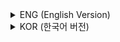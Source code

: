 <details>
<summary>ENG (English Version)</summary>

# Chapter 5. Advanced CSS3 Usage

**Key Topics:**

- **Element Layout and Positioning:**  
  CSS3 allows precise placement and control of elements using properties like `display`, `position` (static, relative, absolute, fixed), `float`, `z-index`, `visibility`, and `overflow`. Elements can be categorized as block, inline, or inline-block to manage stacking and content flow.

- **List Styling:**  
  Lists can be customized with `list-style-type`, `list-style-image`, and `list-style-position`, enabling marker shape changes, custom images, and marker placement adjustments. Both lists and list items can have styled backgrounds and spacing.

- **Table Styling:**  
  CSS3 enables detailed customization of tables, such as border styles, cell padding, alignment, background colors, zebra striping, and hover effects. Properties used include `border-collapse`, `padding`, `text-align`, and `nth-child()`.

- **Form Styling:**  
  Form elements can be styled with colors, borders, rounded corners, and interactive states using pseudo-classes like `:hover` and `:focus`. CSS3 allows dynamic feedback, such as color changes or font adjustments, based on user interaction.

- **Dynamic Effects:**  
  - **Animation:** Use `@keyframes` to create time-based style changes, including repeating or timed transitions for color, size, or position.
  - **Transition:** The `transition` property enables smooth changes between styles, like color or size changes on hover.
  - **Transform:** The `transform` property allows rotation, scaling, translation, and skewing of elements, often triggered by user actions.

- **3D Transformations and Interactivity:**  
  Advanced CSS3 techniques include 3D transforms with `perspective`, `transform-style`, and `translateZ`, enabling effects such as card flips and layered depth. Interactive effects on hover or click can combine transforms with shadows for realism.

- **Best Practices for Animation:**  
  For smooth animations, use `transform` and `opacity` properties, avoiding layout-affecting properties like `width`, `height`, or position, which can cause reflows.

</details>

<details>
<summary>KOR (한국어 버전)</summary>

# 5장. 고급 CSS3 활용법

**주요 내용:**

- **요소 레이아웃과 위치 지정:**  
  CSS3는 `display`, `position`(static, relative, absolute, fixed), `float`, `z-index`, `visibility`, `overflow` 속성으로 요소의 위치와 배치 제어가 가능함. 블록, 인라인, 인라인-블록 박스 각각의 흐름과 겹침 관리가 가능함.

- **목록 스타일링:**  
  `list-style-type`, `list-style-image`, `list-style-position` 속성으로 목록 기호 모양, 이미지 사용, 위치 조정 등 커스터마이징 가능함. 목록과 항목에 배경이나 간격도 꾸밀 수 있음.

- **표 스타일링:**  
  CSS3는 테이블의 테두리 스타일, 셀 패딩, 정렬, 배경색, 줄무늬(지그재그), 마우스 오버 효과 등 세밀한 디자인이 가능함. `border-collapse`, `padding`, `text-align`, `nth-child()` 등이 활용됨.

- **폼 스타일링:**  
  폼 및 입력 요소에 색상, 테두리, 둥근 모서리, `:hover`, `:focus`와 같은 의사 클래스 적용으로 동적인 상태 변화 구현 가능함. 사용자 상호작용에 따라 배경색, 글꼴 크기 변경 등 즉각적인 피드백이 가능함.

- **동적 효과:**  
  - **애니메이션:** `@keyframes`로 시간에 따라 스타일 변화(색, 크기, 위치 등 반복 또는 지정 시간 동안 실행) 설정 가능함.
  - **트랜지션:** `transition` 속성으로 스타일 변화를 부드럽게 연결(예: 호버 시 점진적 색상/크기 변화).
  - **트랜스폼:** `transform` 속성으로 회전, 확대/축소, 이동, 기울이기 등 변형 구현. 주로 사용자 동작에 반응함.

- **3D 변형 및 인터랙티브 효과:**  
  `perspective`, `transform-style`, `translateZ` 속성 등을 사용해 카드 뒤집기, 계층적 깊이 등 고급 3D 효과 구현. 호버/클릭 시 변형과 그림자 결합으로 몰입감 제공.

- **애니메이션 베스트 프랙티스:**  
  부드러운 애니메이션을 위해 `transform`과 `opacity`를 활용하고, 레이아웃 변화를 유발하는 `width`, `height`, 위치 속성은 피하는 것이 성능에 유리함.

</details>

